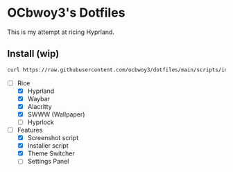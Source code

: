 # OCbwoy3's Dotfiles

This is my attempt at ricing Hyprland.

## Install (wip)

```bash
curl https://raw.githubusercontent.com/ocbwoy3/dotfiles/main/scripts/install.sh > /tmp/dotfiles.sh && chmod +x /tmp/dotfiles.sh && /tmp/dotfiles.sh
```

- [ ] Rice
    - [x] Hyprland
    - [x] Waybar
    - [x] Alacritty
    - [x] SWWW (Wallpaper)
    - [ ] Hyprlock
    
- [ ] Features
    - [x] Screenshot script
    - [x] Installer script
    - [x] Theme Switcher
    - [ ] Settings Panel
